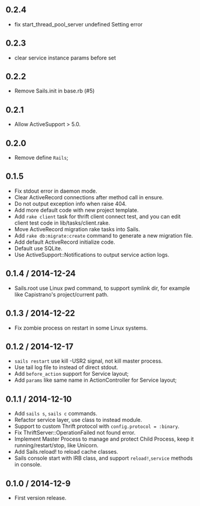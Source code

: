 ## 0.2.4

- fix start_thread_pool_server undefined Setting error

## 0.2.3

- clear service instance params before set

## 0.2.2

- Remove Sails.init in base.rb (#5)

## 0.2.1

- Allow ActiveSupport > 5.0.

## 0.2.0

- Remove define `Rails`;

## 0.1.5

- Fix stdout error in daemon mode.
- Clear ActiveRecord connections after method call in ensure.
- Do not output exception info when raise 404.
- Add more default code with new project template.
- Add `rake client` task for thrift client connect test, and you can edit client test code in lib/tasks/client.rake.
- Move ActiveRecord migration rake tasks into Sails.
- Add `rake db:migrate:create` command to generate a new migration file.
- Add default ActiveRecord initialize code.
- Default use SQLite.
- Use ActiveSupport::Notifications to output service action logs.

## 0.1.4 / 2014-12-24

- Sails.root use Linux pwd command, to support symlink dir, for example like Capistrano's project/current path.

## 0.1.3 / 2014-12-22

- Fix zombie process on restart in some Linux systems.

## 0.1.2 / 2014-12-17

- `sails restart` use kill -USR2 signal, not kill master process.
- Use tail log file to instead of direct stdout.
- Add `before_action` support for Service layout;
- Add `params` like same name in ActionController for Service layout;

## 0.1.1 / 2014-12-10

- Add `sails s`, `sails c` commands.
- Refactor service layer, use class to instead module.
- Support to custom Thrift protocol with `config.protocol = :binary`.
- Fix ThriftServer::OperationFailed not found error.
- Implement Master Process to manage and protect Child Process, keep it running/restart/stop, like Unicorn.
- Add Sails.reload! to reload cache classes.
- Sails console start with IRB class, and support `reload!`,`service` methods in console.

## 0.1.0 / 2014-12-9

- First version release.
